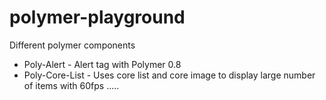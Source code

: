 # polymer-playground
Different polymer components

* Poly-Alert - Alert tag with Polymer 0.8 
* Poly-Core-List - Uses core list and core image to display large number of items with 60fps
.....
